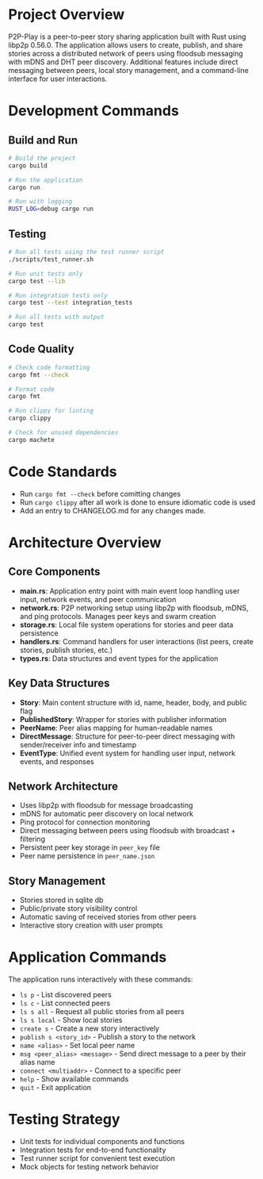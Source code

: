 
# Project Overview
P2P-Play is a peer-to-peer story sharing application built with Rust using libp2p 0.56.0. The application allows users to create, publish, and share stories across a distributed network of peers using floodsub messaging with mDNS and DHT peer discovery.  Additional features include direct messaging between peers, local story management, and a command-line interface for user interactions.

# Development Commands

## Build and Run
```bash
# Build the project
cargo build

# Run the application
cargo run

# Run with logging
RUST_LOG=debug cargo run
```

## Testing
```bash
# Run all tests using the test runner script
./scripts/test_runner.sh

# Run unit tests only
cargo test --lib

# Run integration tests only
cargo test --test integration_tests

# Run all tests with output
cargo test
```

## Code Quality
```bash
# Check code formatting
cargo fmt --check

# Format code
cargo fmt

# Run clippy for linting
cargo clippy

# Check for unused dependencies
cargo machete
```
# Code Standards
- Run `cargo fmt --check` before comitting changes
- Run `cargo clippy` after all work is done to ensure idiomatic code is used
- Add an entry to CHANGELOG.md for any changes made.

# Architecture Overview

## Core Components
- **main.rs**: Application entry point with main event loop handling user input, network events, and peer communication
- **network.rs**: P2P networking setup using libp2p with floodsub, mDNS, and ping protocols. Manages peer keys and swarm creation
- **storage.rs**: Local file system operations for stories and peer data persistence
- **handlers.rs**: Command handlers for user interactions (list peers, create stories, publish stories, etc.)
- **types.rs**: Data structures and event types for the application

## Key Data Structures
- **Story**: Main content structure with id, name, header, body, and public flag
- **PublishedStory**: Wrapper for stories with publisher information
- **PeerName**: Peer alias mapping for human-readable names
- **DirectMessage**: Structure for peer-to-peer direct messaging with sender/receiver info and timestamp
- **EventType**: Unified event system for handling user input, network events, and responses

## Network Architecture
- Uses libp2p with floodsub for message broadcasting
- mDNS for automatic peer discovery on local network
- Ping protocol for connection monitoring
- Direct messaging between peers using floodsub with broadcast + filtering
- Persistent peer key storage in `peer_key` file
- Peer name persistence in `peer_name.json`

## Story Management
- Stories stored in sqlite db
- Public/private story visibility control
- Automatic saving of received stories from other peers
- Interactive story creation with user prompts

# Application Commands
The application runs interactively with these commands:
- `ls p` - List discovered peers
- `ls c` - List connected peers
- `ls s all` - Request all public stories from all peers
- `ls s local` - Show local stories
- `create s` - Create a new story interactively
- `publish s <story_id>` - Publish a story to the network
- `name <alias>` - Set local peer name
- `msg <peer_alias> <message>` - Send direct message to a peer by their alias name
- `connect <multiaddr>` - Connect to a specific peer
- `help` - Show available commands
- `quit` - Exit application

# Testing Strategy
- Unit tests for individual components and functions
- Integration tests for end-to-end functionality
- Test runner script for convenient test execution
- Mock objects for testing network behavior
